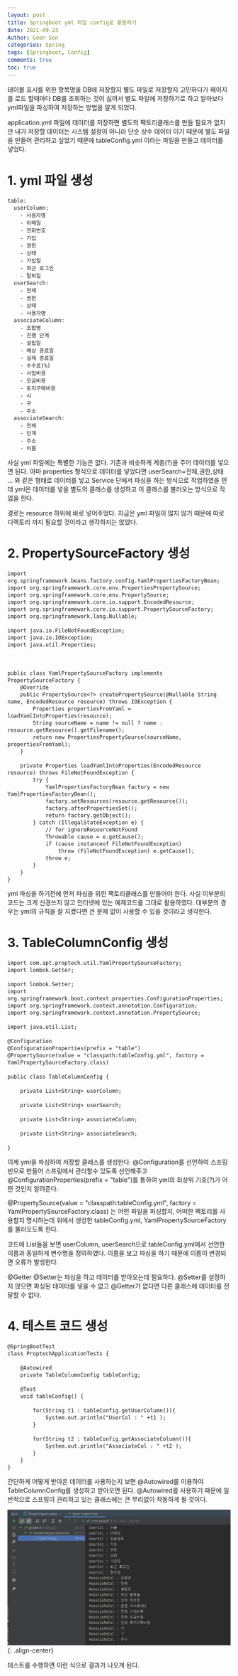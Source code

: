 ```yaml
---
layout: post
title: Springboot yml 파일 config로 활용하기
date: 2021-09-23
Author: Geon Son
categories: Spring
tags: [Springboot, Config]
comments: true
toc: true
---
```




테이블 표시를 위한 항목명을 DB에 저장할지 별도 파일로 저장할지 고민하다가 페이지를 로드 할때마다
DB를 조회하는 것이 싫어서 별도 파일에 저장하기로 하고 알아보다
yml파일을 파싱하여 저장하는 방법을 알게 되었다.

application.yml 파일에 데이터를 저장하면 별도의 팩토리클래스를 만들 필요가 없지만
내가 저장할 데이터는 시스템 설정이 아니라 단순 상수 데이터 이기 때문에
별도 파일을 만들어 관리하고 싶었기 때문에 tableConfig.yml 이라는 파일을 만들고 데이터를 넣었다.

# 1. yml 파일 생성
~~~
table:
  userColumn:
    - 사용자명
    - 이메일
    - 전화번호
    - 가입
    - 권한
    - 상태
    - 가입일
    - 최근 로그인
    - 탈퇴일
  userSearch:
    - 전체
    - 권한
    - 상태
    - 사용자명
  associateColumn:
    - 조합명
    - 진행 단계
    - 설립일
    - 예상 종료일
    - 실제 종료일
    - 수수료(%)
    - 사업비용
    - 모금비용
    - 토지구매비용
    - 시
    - 구
    - 주소
  associateSearch:
    - 전체
    - 단계
    - 주소
    - 이름
~~~
사실 yml 파일에는 특별한 기능은 없다. 기존과 비슷하게 계층(?)을 주어 데이터를 넣으면 된다.
아마 properties 형식으로 데이터를 넣었다면 userSearch=전체,권한,상태 ... 와 같은 형태로 데이터를 넣고 Service 단에서 파싱을 하는 방식으로 작업하였을 텐데
yml은 데이터를 넣을 별도의 클래스를 생성하고 이 클래스를 불러오는 방식으로 작업을 한다.

경로는 resource 하위에 바로 넣어주었다. 지금은 yml 파일이 많지 않기 때문에 따로 디렉토리 까지 필요할 것이라고 생각하지는 않았다.



# 2. PropertySourceFactory 생성
~~~
import org.springframework.beans.factory.config.YamlPropertiesFactoryBean;
import org.springframework.core.env.PropertiesPropertySource;
import org.springframework.core.env.PropertySource;
import org.springframework.core.io.support.EncodedResource;
import org.springframework.core.io.support.PropertySourceFactory;
import org.springframework.lang.Nullable;

import java.io.FileNotFoundException;
import java.io.IOException;
import java.util.Properties;



public class YamlPropertySourceFactory implements PropertySourceFactory {
    @Override
    public PropertySource<?> createPropertySource(@Nullable String name, EncodedResource resource) throws IOException {
        Properties propertiesFromYaml = loadYamlIntoProperties(resource);
        String sourceName = name != null ? name : resource.getResource().getFilename();
        return new PropertiesPropertySource(sourceName, propertiesFromYaml);
    }

    private Properties loadYamlIntoProperties(EncodedResource resource) throws FileNotFoundException {
        try {
            YamlPropertiesFactoryBean factory = new YamlPropertiesFactoryBean();
            factory.setResources(resource.getResource());
            factory.afterPropertiesSet();
            return factory.getObject();
        } catch (IllegalStateException e) {
            // for ignoreResourceNotFound
            Throwable cause = e.getCause();
            if (cause instanceof FileNotFoundException)
                throw (FileNotFoundException) e.getCause();
            throw e;
        }
    }
}
~~~

yml 파싱을 하기전에 먼저 파싱을 위한 팩토리클래스를 만들어야 한다.
사실 이부분의 코드는 크게 신경쓰지 않고 인터넷에 있는 예제코드를 그대로 활용하였다.
대부분의 경우는 yml의 규칙을 잘 지켰다면 큰 문제 없이 사용할 수 있을 것이라고 생각한다.




# 3. TableColumnConfig 생성
~~~
import com.apt.proptech.util.YamlPropertySourceFactory;
import lombok.Getter;

import lombok.Setter;
import org.springframework.boot.context.properties.ConfigurationProperties;
import org.springframework.context.annotation.Configuration;
import org.springframework.context.annotation.PropertySource;

import java.util.List;

@Configuration
@ConfigurationProperties(prefix = "table")
@PropertySource(value = "classpath:tableConfig.yml", factory = YamlPropertySourceFactory.class)

public class TableColumnConfig {

    private List<String> userColumn;

    private List<String> userSearch;

    private List<String> associateColumn;

    private List<String> associateSearch;

}
~~~
이제 yml을 파싱하여 저장할 클래스를 생성한다. @Configuration를 선언하여 스프링 빈으로 만들어 스프링에서 관리할수 있도록 선언해주고 @ConfigurationProperties(prefix = "table")를 통하여 yml의 최상위 기호(?)가 어떤 것인지 알려준다.

@PropertySource(value = "classpath:tableConfig.yml", factory = YamlPropertySourceFactory.class) 는 어떤 파일을 파싱할지, 어떠한 팩토리를 사용할지 명시하는데 위에서 생성한 tableConfig.yml, YamlPropertySourceFactory를 불러오도록 한다.

코드에 List들을 보면 userColumn, userSearch으로 tableConfig.yml에서 선언한 이름과 동일하게 변수명을 정의하였다. 이름을 보고 파싱을 하기 때문에 이름이 변경되면 오류가 발생한다.

@Getter @Setter는 파싱을 하고 데이터를 받아오는데 필요하다. @Setter를 설정하지 않으면 파싱된 데이터를 넣을 수 없고 @Getter가 없다면 다른 클래스에 데이터를 전달할 수 없다.




# 4. 테스트 코드 생성

~~~
@SpringBootTest
class ProptechApplicationTests {

    @Autowired
    private TableColumnConfig tableConfig;

    @Test
    void tableConfig() {

        for(String t1 : tableConfig.getUserColumn()){
            System.out.println("UserCol : " +t1 );
        }

        for(String t2 : tableConfig.getAssociateColumn()){
            System.out.println("AssociateCol : " +t2 );
        }
    }
}

~~~

간단하게 어떻게 받아온 데이터를 사용하는지 보면 @Autowired를 이용하여 TableColumnConfig를 생성하고 받아오면 된다.
@Autowired를 사용하기 때문에 일반적으로 스프링이 관리하고 있는 클래스에는
큰 무리없이 작동하게 될 것이다.

![centos](/images/it/image-ymi-config-1.png){: .align-center}

테스트를 수행하면 이런 식으로 결과가 나오게 된다.
